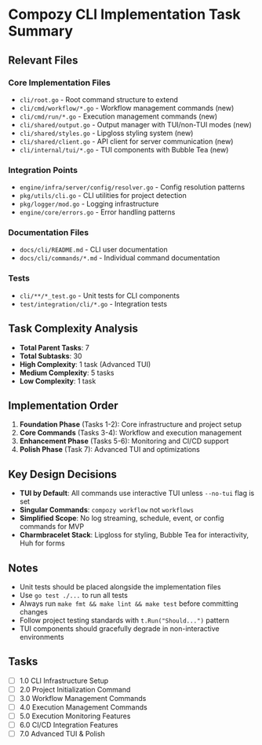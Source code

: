 # Compozy CLI Implementation Task Summary

## Relevant Files

### Core Implementation Files

- `cli/root.go` - Root command structure to extend
- `cli/cmd/workflow/*.go` - Workflow management commands (new)
- `cli/cmd/run/*.go` - Execution management commands (new)
- `cli/shared/output.go` - Output manager with TUI/non-TUI modes (new)
- `cli/shared/styles.go` - Lipgloss styling system (new)
- `cli/shared/client.go` - API client for server communication (new)
- `cli/internal/tui/*.go` - TUI components with Bubble Tea (new)

### Integration Points

- `engine/infra/server/config/resolver.go` - Config resolution patterns
- `pkg/utils/cli.go` - CLI utilities for project detection
- `pkg/logger/mod.go` - Logging infrastructure
- `engine/core/errors.go` - Error handling patterns

### Documentation Files

- `docs/cli/README.md` - CLI user documentation
- `docs/cli/commands/*.md` - Individual command documentation

### Tests

- `cli/**/*_test.go` - Unit tests for CLI components
- `test/integration/cli/*.go` - Integration tests

## Task Complexity Analysis

- **Total Parent Tasks**: 7
- **Total Subtasks**: 30
- **High Complexity**: 1 task (Advanced TUI)
- **Medium Complexity**: 5 tasks
- **Low Complexity**: 1 task

## Implementation Order

1. **Foundation Phase** (Tasks 1-2): Core infrastructure and project setup
2. **Core Commands** (Tasks 3-4): Workflow and execution management
3. **Enhancement Phase** (Tasks 5-6): Monitoring and CI/CD support
4. **Polish Phase** (Task 7): Advanced TUI and optimizations

## Key Design Decisions

- **TUI by Default**: All commands use interactive TUI unless `--no-tui` flag is set
- **Singular Commands**: `compozy workflow` not `workflows`
- **Simplified Scope**: No log streaming, schedule, event, or config commands for MVP
- **Charmbracelet Stack**: Lipgloss for styling, Bubble Tea for interactivity, Huh for forms

## Notes

- Unit tests should be placed alongside the implementation files
- Use `go test ./...` to run all tests
- Always run `make fmt && make lint && make test` before committing changes
- Follow project testing standards with `t.Run("Should...")` pattern
- TUI components should gracefully degrade in non-interactive environments

## Tasks

- [ ] 1.0 CLI Infrastructure Setup
- [ ] 2.0 Project Initialization Command
- [ ] 3.0 Workflow Management Commands
- [ ] 4.0 Execution Management Commands
- [ ] 5.0 Execution Monitoring Features
- [ ] 6.0 CI/CD Integration Features
- [ ] 7.0 Advanced TUI & Polish
